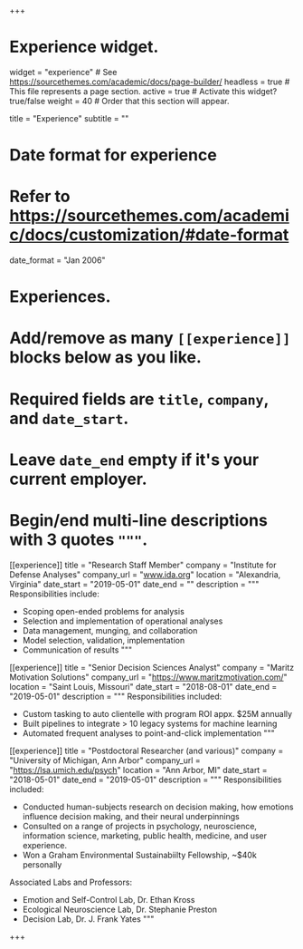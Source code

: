 +++
# Experience widget.
widget = "experience"  # See https://sourcethemes.com/academic/docs/page-builder/
headless = true  # This file represents a page section.
active = true  # Activate this widget? true/false
weight = 40  # Order that this section will appear.

title = "Experience"
subtitle = ""

# Date format for experience
#   Refer to https://sourcethemes.com/academic/docs/customization/#date-format
date_format = "Jan 2006"

# Experiences.
#   Add/remove as many `[[experience]]` blocks below as you like.
#   Required fields are `title`, `company`, and `date_start`.
#   Leave `date_end` empty if it's your current employer.
#   Begin/end multi-line descriptions with 3 quotes `"""`.
[[experience]]
  title = "Research Staff Member"
  company = "Institute for Defense Analyses"
  company_url = "www.ida.org"
  location = "Alexandria, Virginia"
  date_start = "2019-05-01"
  date_end = ""
  description = """
  Responsibilities include:
  
  * Scoping open-ended problems for analysis
  * Selection and implementation of operational analyses
  * Data management, munging, and collaboration
  * Model selection, validation, implementation
  * Communication of results
  """

[[experience]]
  title = "Senior Decision Sciences Analyst"
  company = "Maritz Motivation Solutions"
  company_url = "https://www.maritzmotivation.com/"
  location = "Saint Louis, Missouri"
  date_start = "2018-08-01"
  date_end = "2019-05-01"
  description = """
  Responsibilities included:
  
  * Custom tasking to auto clientelle with program ROI appx. $25M annually
  * Built pipelines to integrate > 10 legacy systems for machine learning
  * Automated frequent analyses to point-and-click implementation
  """

[[experience]]
  title = "Postdoctoral Researcher (and various)"
  company = "University of Michigan, Ann Arbor"
  company_url = "https://lsa.umich.edu/psych"
  location = "Ann Arbor, MI"
  date_start = "2018-05-01"
  date_end = "2019-05-01"
  description = """
  Responsibilities included:
  
  * Conducted human-subjects research on decision making, how emotions influence decision making, and their neural underpinnings
  * Consulted on a range of projects in psychology, neuroscience, information science, marketing, public health, medicine, and user experience.
  * Won a Graham Environmental Sustainabiilty Fellowship, ~$40k personally
  
  
  Associated Labs and Professors:
  
  * Emotion and Self-Control Lab, Dr. Ethan Kross
  * Ecological Neuroscience Lab, Dr. Stephanie Preston
  * Decision Lab, Dr. J. Frank Yates
  """

+++
